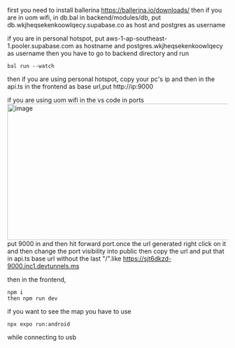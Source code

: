 first you need to install ballerina
https://ballerina.io/downloads/
then if you are in uom wifi,
  in db.bal in backend/modules/db,
  put db.wkjheqsekenkoowlqecy.supabase.co as host 
  and postgres as username

if you are in  personal hotspot,
  put aws-1-ap-southeast-1.pooler.supabase.com as hostname and
  postgres.wkjheqsekenkoowlqecy as username
then you have to go to backend directory and run 
```
bal run --watch
```
then if you are using personal hotspot,
copy your pc's ip and then in the api.ts in the frontend
as base url,put http://ip:9000

if you are using uom wifi
in the vs code in ports
<img width="1513" height="312" alt="image" src="https://github.com/user-attachments/assets/251b56fb-d65e-4276-9459-2c245a0dee69" />
put 9000 in and then hit forward port.once the url generated right click on it and then change the port visibility into public
then copy the url and put that in api.ts base url without the last "/".like
https://sjt6dkzd-9000.inc1.devtunnels.ms


then in the frontend,
```
npm i
then npm run dev
```
if you want to see the map you have to use 
```
npx expo run:android
```
while connecting to usb
